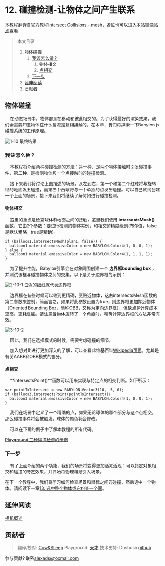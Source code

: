 # 12. 碰撞检测-让物体之间产生联系
本教程翻译自官方教程[Intersect Collisions - mesh](https://doc.babylonjs.com/babylon101/intersect_collisions_-_mesh)，各位也可以进入本站[镜像站点](https://endoc.cnbabylon.com/babylon101/intersect_collisions_-_mesh)查看

>本文目录
>1. [物体碰撞](#1)
>	 1. [我该怎么做？](#1-1)
>		1. [物体相交](#1-1-1)
>		2. [点相交](#1-1-2)
>	 2. [下一步](#1-2)
>2. [延伸阅读](#2)
>3. [贡献者](#3)

## <span id='1'>物体碰撞</span>
&nbsp;&nbsp;&nbsp;&nbsp;在动态场景中，物体都是在移动和彼此相交的。为了获得最好的渲染效果，我们会需要知道物体在什么情况是互相接触的。在本章，我们将探索一下Babylon.js碰撞系统的工作原理。

![1-10](http://doc.cnbabylon.com/content/images/2020/04/1-10.png)
最终结果

### <span id='1-1'>我该怎么做？</span>
&nbsp;&nbsp;&nbsp;&nbsp;本教程将介绍两种碰撞检测的方法：第一种、是两个物体接触时引发碰撞事件，第二种、是检测物体和一个点接触时的碰撞检测。

&nbsp;&nbsp;&nbsp;&nbsp;接下来我们将讨论上图描述的场景。从左到右，第一个和第二个红球将与旋转过的地面发生碰撞，而第三个白球将与一个单独的点发生碰撞。可以自己试试创建一个上面的场景，接下来我们将继续了解何如进行碰撞检测。

#### <span id='1-1-1'>物体相交</span>
&nbsp;&nbsp;&nbsp;&nbsp;这里的重点是检查球体和地面之间的接触，这里我们使用 **intersectsMesh()** 函数，它由2个参数：要进行检测的物体实例，和相交的精度级别(布尔值，false是默认粗略，true是精确)。
```
if (balloon1.intersectsMesh(plan1, false)) {
  balloon1.material.emissiveColor = new BABYLON.Color4(1, 0, 0, 1);
} else {
  balloon1.material.emissiveColor = new BABYLON.Color4(1, 1, 1, 1);
}
```
&nbsp;&nbsp;&nbsp;&nbsp;为了提升性能，Babylon引擎会在对象周围创建一个 **边界框bounding box** ，并测试该框与碰撞物体之间的交集。以下是关于边界框的示例：

![2-10-1](http://doc.cnbabylon.com/content/images/2020/04/2-10-1.png)
白色的细线就代表边界框

&nbsp;&nbsp;&nbsp;&nbsp;边界框在有些时候可以做到更精确，更贴近物体，这由intersectsMesh函数的第二参数来控制，简而言之，如果将此参数设置为true，则边界框更加靠近物体（Oriented Bounding Box，简称OBB，又称为定向边界框），但缺点是计算成本更高，更耗性能。请注意当物体旋转了一个角度时，精确计算边界框的方法非常有效。

![3-10-2](http://doc.cnbabylon.com/content/images/2020/04/3-10-2.png)

&nbsp;&nbsp;&nbsp;&nbsp;因此，我们在选择模式的时候，需要考虑碰撞的细节。

&nbsp;&nbsp;&nbsp;&nbsp;加入想对此进行更加深入的了解，可以查看此维基百科[Wikipedia页面](http://en.wikipedia.org/wiki/Bounding_volume)。尤其是有关AABB和OBB模式的部分。

#### <span id='1-1-2'>点相交</span>
&nbsp;&nbsp;&nbsp;&nbsp;**intersectsPoint()**函数可以用来实现与特定点的相交判断。如下所示：
```
var pointToIntersect = new BABYLON.Vector3(10, -5, 0);
if (balloon3.intersectsPoint(pointToIntersect)){
  balloon3.material.emissiveColor = new BABYLON.Color4(1, 0, 0, 1);
}
```
&nbsp;&nbsp;&nbsp;&nbsp;我们在场景中定义了一个精确的点，如果无论球体的哪个部分与这个点相交，那么碰撞事件将会被触发，球体的颜色将会修改。

&nbsp;&nbsp;&nbsp;&nbsp;可以在下面的例子中了解本教程的所有代码。

[Playground 三种碰撞检测的示例](https://playground.cnbabylon.com/#PR51E9)

### <span id='1-2'>下一步</span>
&nbsp;&nbsp;&nbsp;&nbsp;有了上面介绍的两个功能，我们的场景将变得更加活灵活现：可以指定对象相交和碰撞的特定效果，并开始将物理概念引入场景。

在下一个教程中，我们将学习如何检查场景和鼠标之间的碰撞，然后选中一个物体。请阅读下一章[13. 选中整个物体或它的某一个面](https://doc.babylonjs.com/babylon101/Picking_Collisions)。

## <span id='2'>延伸阅读</span>
[相机概述](https://endoc.cnbabylon.com/features/Cameras)

## <span id='3'>贡献者</span>
> 翻译/校对: [Cow&Sheep](wbfsa@qq.com)
> Playground: [天才](754375959@qq.com)
> 技术支持: Dushusir [github](https://github.com/Dushusir/)

参与贡献? 联系<alexads@foxmail.com>